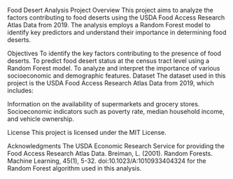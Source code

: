 Food Desert Analysis Project
Overview
This project aims to analyze the factors contributing to food deserts using the USDA Food Access Research Atlas Data from 2019. The analysis employs a Random Forest model to identify key predictors and understand their importance in determining food deserts.

Objectives
To identify the key factors contributing to the presence of food deserts.
To predict food desert status at the census tract level using a Random Forest model.
To analyze and interpret the importance of various socioeconomic and demographic features.
Dataset
The dataset used in this project is the USDA Food Access Research Atlas Data from 2019, which includes:

Information on the availability of supermarkets and grocery stores.
Socioeconomic indicators such as poverty rate, median household income, and vehicle ownership.

License
This project is licensed under the MIT License.

Acknowledgments
The USDA Economic Research Service for providing the Food Access Research Atlas Data.
Breiman, L. (2001). Random Forests. Machine Learning, 45(1), 5-32. doi:10.1023/A:1010933404324 for the Random Forest algorithm used in this analysis.
